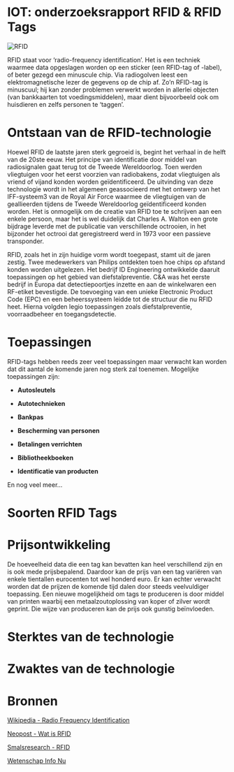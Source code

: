 # IOT: onderzoeksrapport RFID & RFID Tags

![RFID](https://www.reisartikelen.nl/media//blog/262645ec692a980080f911d8a6cc6aac.png "RFID picture")

RFID staat voor ‘radio-frequency identification’. Het is een techniek waarmee data opgeslagen worden op een sticker (een RFID-tag of -label), of beter gezegd een minuscule chip. Via radiogolven leest een elektromagnetische lezer de gegevens op de chip af. Zo’n RFID-tag is minuscuul; hij kan zonder problemen verwerkt worden in allerlei objecten (van bankkaarten tot voedingsmiddelen), maar dient bijvoorbeeld ook om huisdieren en zelfs personen te ‘taggen’.


# Ontstaan van de RFID-technologie
Hoewel RFID de laatste jaren sterk gegroeid is, begint het verhaal in de helft van de 20ste
eeuw. Het principe van identificatie door middel van radiosignalen gaat terug tot de Tweede Wereldoorlog. Toen werden vliegtuigen voor het eerst voorzien van radiobakens, zodat vliegtuigen als vriend of vijand konden worden geïdentificeerd. De uitvinding van deze technologie wordt in het algemeen geassocieerd met het ontwerp van het IFF-systeem3 van de Royal Air Force waarmee de vliegtuigen van de
geallieerden tijdens de Tweede Wereldoorlog geïdentificeerd konden worden. Het is onmogelijk om de creatie van RFID toe te schrijven aan een enkele persoon, maar het is wel duidelijk dat Charles A. Walton een grote bijdrage leverde met de publicatie van verschillende octrooien, in het bijzonder het octrooi dat geregistreerd werd in 1973 voor een passieve transponder.


RFID, zoals het in zijn huidige vorm wordt toegepast, stamt uit de jaren zestig. Twee medewerkers van Philips ontdekten toen hoe chips op afstand konden worden uitgelezen. Het bedrijf ID Engineering ontwikkelde daaruit toepassingen op het gebied van diefstalpreventie. C&A was het eerste bedrijf in Europa dat detectiepoortjes inzette en aan de winkelwaren een RF-etiket bevestigde. De toevoeging van een unieke Electronic Product Code (EPC) en een beheerssysteem leidde tot de structuur die nu RFID heet. Hierna volgden legio toepassingen zoals diefstalpreventie, voorraadbeheer en toegangsdetectie.

# Toepassingen

RFID-tags hebben reeds zeer veel toepassingen maar verwacht kan worden dat dit aantal de komende jaren nog sterk zal toenemen. Mogelijke toepassingen zijn:
- **Autosleutels**    

- **Autotechnieken**

- **Bankpas**

- **Bescherming van personen**

- **Betalingen verrichten**

- **Bibliotheekboeken**

- **Identificatie van producten**

 En nog veel meer...


# Soorten RFID Tags


# Prijsontwikkeling

De hoeveelheid data die een tag kan bevatten kan heel verschillend zijn en is ook mede prijsbepalend. Daardoor kan de prijs van een tag variëren van enkele tientallen eurocenten tot wel honderd euro. Er kan echter verwacht worden dat de prijzen de komende tijd dalen door steeds veelvuldiger toepassing. Een nieuwe mogelijkheid om tags te produceren is door middel van printen waarbij een metaalzoutoplossing van koper of zilver wordt geprint. Die wijze van produceren kan de prijs ook gunstig beïnvloeden.


# Sterktes van de technologie


# Zwaktes van de technologie





















# Bronnen

[Wikipedia - Radio Frequency Identification](https://nl.wikipedia.org/wiki/Radio-frequency_identification)

[Neopost - Wat is RFID](https://www.neopost.be/nl/blog/wat-is-rfid)

[Smalsresearch - RFID](https://www.smalsresearch.be/)

[Wetenschap Info Nu](https://wetenschap.infonu.nl/techniek/150384-rfid-chip-en-de-vele-toepassingen.html)
